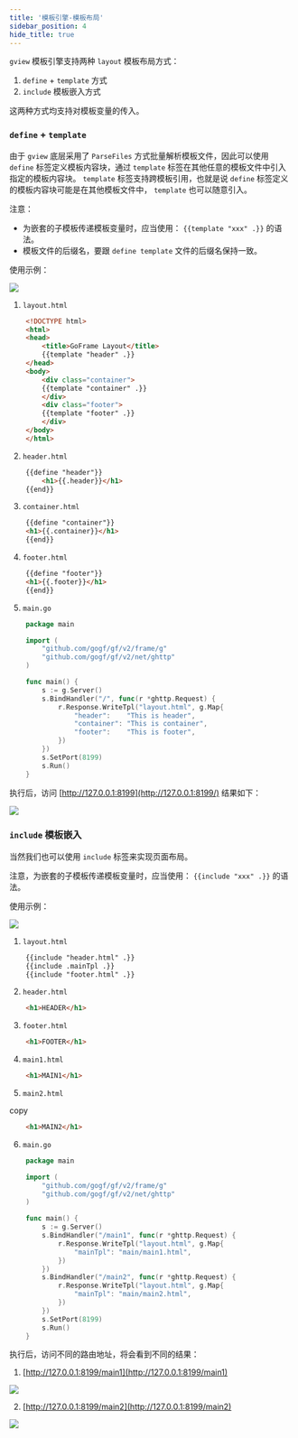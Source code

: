 ```yaml
---
title: '模板引擎-模板布局'
sidebar_position: 4
hide_title: true
---
```


`gview` 模板引擎支持两种 `layout` 模板布局方式：

1. `define` + `template` 方式
2. `include` 模板嵌入方式

这两种方式均支持对模板变量的传入。

### `define` + `template`

由于 `gview` 底层采用了 `ParseFiles` 方式批量解析模板文件，因此可以使用 `define` 标签定义模板内容块，通过 `template` 标签在其他任意的模板文件中引入指定的模板内容块。 `template` 标签支持跨模板引用，也就是说 `define` 标签定义的模板内容块可能是在其他模板文件中， `template` 也可以随意引入。

注意：

- 为嵌套的子模板传递模板变量时，应当使用： `{{template "xxx" .}}` 的语法。
- 模板文件的后缀名，要跟 `define template` 文件的后缀名保持一致。

使用示例：

![](/markdown/5c50dcf4b78634b414c3857035097292.png)

1. `layout.html`




```html
    <!DOCTYPE html>
    <html>
    <head>
        <title>GoFrame Layout</title>
        {{template "header" .}}
    </head>
    <body>
        <div class="container">
        {{template "container" .}}
        </div>
        <div class="footer">
        {{template "footer" .}}
        </div>
    </body>
    </html>
```

2. `header.html`




```html
    {{define "header"}}
        <h1>{{.header}}</h1>
    {{end}}
```

3. `container.html`




```html
    {{define "container"}}
    <h1>{{.container}}</h1>
    {{end}}
```

4. `footer.html`




```html
    {{define "footer"}}
    <h1>{{.footer}}</h1>
    {{end}}
```

5. `main.go`




```go
    package main

    import (
        "github.com/gogf/gf/v2/frame/g"
        "github.com/gogf/gf/v2/net/ghttp"
    )

    func main() {
        s := g.Server()
        s.BindHandler("/", func(r *ghttp.Request) {
            r.Response.WriteTpl("layout.html", g.Map{
                "header":    "This is header",
                "container": "This is container",
                "footer":    "This is footer",
            })
        })
        s.SetPort(8199)
        s.Run()
    }
```


执行后，访问 [http://127.0.0.1:8199](http://127.0.0.1:8199/) 结果如下：

![](/markdown/8826a2512ed91b4c9e7b77eabad4ae2c.png)

### `include` 模板嵌入

当然我们也可以使用 `include` 标签来实现页面布局。

注意，为嵌套的子模板传递模板变量时，应当使用： `{{include "xxx" .}}` 的语法。

使用示例：

![](/markdown/21b9ad277927db37879d5513766557c2.png)

1. `layout.html`




```html
    {{include "header.html" .}}
    {{include .mainTpl .}}
    {{include "footer.html" .}}
```

2. `header.html`




```html
    <h1>HEADER</h1>
```

3. `footer.html`




```html
    <h1>FOOTER</h1>
```

4. `main1.html`




```html
    <h1>MAIN1</h1>
```

5. `main2.html`

copy




```html
    <h1>MAIN2</h1>
```

6. `main.go`




```go
    package main

    import (
        "github.com/gogf/gf/v2/frame/g"
        "github.com/gogf/gf/v2/net/ghttp"
    )

    func main() {
        s := g.Server()
        s.BindHandler("/main1", func(r *ghttp.Request) {
            r.Response.WriteTpl("layout.html", g.Map{
                "mainTpl": "main/main1.html",
            })
        })
        s.BindHandler("/main2", func(r *ghttp.Request) {
            r.Response.WriteTpl("layout.html", g.Map{
                "mainTpl": "main/main2.html",
            })
        })
        s.SetPort(8199)
        s.Run()
    }
```


执行后，访问不同的路由地址，将会看到不同的结果：

1. [http://127.0.0.1:8199/main1](http://127.0.0.1:8199/main1)

![](/markdown/88d87dc79a4aa226d1c20312c3aeaff0.png)

2. [http://127.0.0.1:8199/main2](http://127.0.0.1:8199/main2)

![](/markdown/8db789d456e0422ca3796242b89b8b44.png)